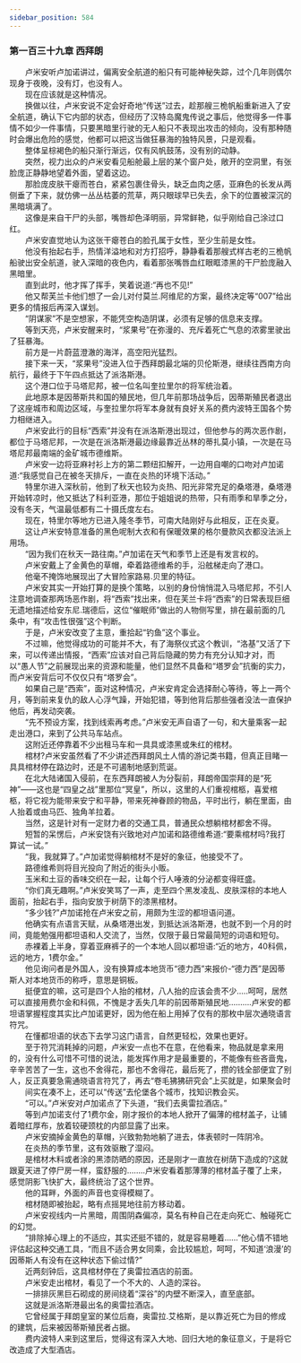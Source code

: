 ```yaml
---
sidebar_position: 584
---
```

### 第一百三十九章 西拜朗  


　　卢米安听卢加诺讲过，偏离安全航道的船只有可能神秘失踪，过个几年则偶尔现身于夜晚，没有灯，也没有人。  
　　现在应该就是这种情况。  
　　换做以往，卢米安说不定会好奇地“传送”过去，趁那艘三桅帆船重新进入了安全航道，确认下它内部的状态，但经历了汉特岛魔鬼传说之事后，他觉得多一件事情不如少一件事情，只要黑暗里行驶的无人船只不表现出攻击的倾向，没有那种随时会爆出危险的感觉，他都可以把这当做狂暴海的独特风景，只是观看。  
　　整体呈棕褐色的船只渐行渐远，仅有风帆鼓荡，没有别的动静。  
　　突然，视力出众的卢米安看见船舱最上层的某个窗户处，敞开的空洞里，有张脸庞正静静地望着外面，望着这边。  
　　那脸庞皮肤干瘪而苍白，紧紧包裹住骨头，缺乏血肉之感，亚麻色的长发从两侧垂了下来，就仿佛一丛丛枯萎的荒草，两只眼球早已失去，余下的位置被深沉的黑暗填满了。  
　　这像是来自干尸的头部，嘴唇却色泽明丽，异常鲜艳，似乎刚给自己涂过口红。  
　　卢米安直觉地认为这张干瘪苍白的脸孔属于女性，至少生前是女性。  
　　他没有抬起右手，热情洋溢地和对方打招呼，静静看着那艘式样古老的三桅帆船驶出安全航道，驶入深暗的夜色内，看着那张嘴唇血红眼眶漆黑的干尸脸庞融入黑暗里。  
　　直到此时，他才挥了挥手，笑着说道:“再也不见!”  
　　他又帮芙兰卡他们想了一会儿对付莫兰.阿维尼的方案，最终决定等“007”给出更多的情报后再深入谋划。  
　　“阴谋家”不是空想家，不能凭空构造阴谋，必须有足够的信息来支撑。  
　　等到天亮，卢米安醒来时，“浆果号”在弥漫的、充斥着死亡气息的浓雾里驶出了狂暴海。  
　　前方是一片蔚蓝澄澈的海洋，高空阳光猛烈。  
　　接下来一天，“浆果号”没进入位于西拜朗最北端的贝伦斯港，继续往西南方向航行，最终于下午四点抵达了派洛斯港。  
　　这个港口位于马塔尼邦，被一位名叫奎拉里尔的将军统治着。  
　　此地原本是因蒂斯共和国的殖民地，但几年前那场战争后，因蒂斯殖民者退出了这座城市和周边区域，与奎拉里尔将军本身就有良好关系的费内波特王国各个势力相继进入。  
　　卢米安此行的目标“西索”并没有在派洛斯港出现过，但他参与的两次恶作剧，都位于马塔尼邦，一次是在派洛斯港最边缘最靠近丛林的蒂扎莫小镇，一次是在马塔尼邦最南端的金矿城市德维斯。  
　　卢米安一边将亚麻衬衫上方的第二颗纽扣解开，一边用自嘲的口吻对卢加诺道:“我感觉自己在被冬天排斥，一直在炎热的环境下活动。”  
　　特里尔进入深秋前，他到了秋天也较为炎热、阳光非常充足的桑塔港，桑塔港开始转凉时，他又抵达了科利亚港，那位于姐姐说的热带，只有雨季和旱季之分，没有冬天，气温最低都有二十摄氏度左右。  
　　现在，特里尔等地方已进入隆冬季节，可南大陆刚好与此相反，正在炎夏。  
　　这让卢米安特意准备的黑色呢制大衣和有保暖效果的格尔曼款风衣都没法派上用场。  
　　“因为我们在秋天一路往南。”卢加诺在天气和季节上还是有发言权的。  
　　卢米安戴上了金黄色的草帽，牵着路德维希的手，沿舷梯走向了港口。  
　　他毫不掩饰地展现出了大冒险家路易.贝里的特征。  
　　卢米安其实一开始打算的是换个策略，以别的身份悄悄混入马塔尼邦，不引人注意地调查那两场恶作剧，将“西索”找出来，但在芙兰卡将“西索”的日常表现巨细无遗地描述给安东尼.瑞德后，这位“催眠师”做出的人物侧写里，排在最前面的几条中，有“攻击性很强”这个判断。  
　　于是，卢米安改变了主意，重拾起“钓鱼”这个事业。  
　　不过嘛，他觉得成功的可能并不大，有了海祭仪式这个教训，“洛基”又活了下来，可以传递出情报，“西索”应该对自己背后隐藏的势力有充分认知才对，而以“愚人节”之前展现出来的资源和能量，他们显然不具备和“塔罗会”抗衡的实力，而卢米安背后可不仅仅只有“塔罗会”。  
　　如果自己是“西索”，面对这种情况，卢米安肯定会选择耐心等待，等上一两个月，等到前来复仇的敌人心浮气躁，开始犯错，等到他背后那些强者没法一直保护他后，再发动突袭。  
　　“先不预设方案，找到线索再考虑。”卢米安无声自语了一句，和大量乘客一起走出港口，来到了公共马车站点。  
　　这附近还停靠着不少出租马车和一具具或漆黑或朱红的棺材。  
　　棺材?卢米安虽然看了不少讲述西拜朗风土人情的游记类书籍，但真正目睹一具具棺材停在路边时，还是不可遏制地感到荒诞。  
　　在北大陆诸国入侵前，在东西拜朗被人为分裂前，拜朗帝国崇拜的是“死神”——这也是“四皇之战”里那位“冥皇”，所以，这里的人们重视棺柩，喜爱棺柩，将它视为能带来安宁和平静，带来死神眷顾的物品，平时出行，躺在里面，由人抬着或由马匹、独角羊拉着。  
　　当然，这是针对有一定财力者的交通工具，普通民众想躺棺材都舍不得。  
　　短暂的呆愣后，卢米安饶有兴致地对卢加诺和路德维希道:“要乘棺材吗?我打算试一试。”  
　　“我，我就算了。”卢加诺觉得躺棺材不是好的象征，他接受不了。  
　　路德维希则将目光投向了附近的街头小贩。  
　　玉米和土豆的香味交织在一起，让每个行人唾液的分泌都变得旺盛。  
　　“你们真无趣啊。”卢米安笑骂了一声，走至四个黑发凌乱、皮肤深棕的本地人面前，抬起右手，指向安放于树荫下的漆黑棺材。  
　　“多少钱?”卢加诺抢在卢米安之前，用颇为生涩的都坦语问道。  
　　他确实有点语言天赋，从桑塔港出发，到抵达派洛斯港，也就不到一个月的时间，竟能勉强用都坦语和人交流了，当然，仅限于最日常最简短的词语和短句。  
　　赤裸着上半身，穿着亚麻裤子的一个本地人回以都坦语:“近的地方，40科佩，远的地方，1费尔金。”  
　　他见询问者是外国人，没有换算成本地货币“德力西”来报价-“德力西”是因蒂斯人对本地货币的称呼，意思是铜板。  
　　挺便宜的嘛，这可是四个人抬的棺材，八人抬的应该会贵不少.....呵呵，居然可以直接用费尔金和科佩，不愧是才丢失几年的前因蒂斯殖民地.…..….卢米安的都坦语掌握程度其实比卢加诺更好，因为他在船上用掉了仅有的那枚中层次通晓语言符咒。  
　　在懂都坦语的状态下去学习这门语言，自然更轻松，效果也更好。  
　　至于符咒消耗掉的问题，卢米安一点也不在意，在他看来，物品就是拿来用的，没有什么可惜不可惜的说法，能发挥作用才是最重要的，不能像有些吝啬鬼，辛辛苦苦了一生，这也不舍得花，那也不舍得花，最后死了，攒的钱全部便宜了别人，反正真要急需通晓语言符咒了，再去“卷毛狒狒研究会”上买就是，如果聚会时  
　　间实在凑不上，还可以“传送”去伦堡各个城市，找知识教会买。  
　　“可以。”卢米安对卢加诺点了下头道，“我们去奥雷拉酒店。”  
　　等到卢加诺支付了1费尔金，刚才报价的本地人掀开了偏薄的棺材盖子，让铺着暗红厚布，放着较硬颈枕的内部显露了出来。  
　　卢米安摘掉金黄色的草帽，兴致勃勃地躺了进去，体表顿时一阵阴冷。  
　　在炎热的季节里，这有效驱散了湿闷。  
　　是棺材木料或者涂的黑漆防晒的原因，还是刚才一直放在树荫下造成的?这就跟夏天进了停尸房一样，蛮舒服的.…….卢米安看着那薄薄的棺材盖子覆了上来，感觉阴影飞快扩大，最终统治了这个世界。  
　　他的耳畔，外面的声音也变得模糊了。  
　　棺材随即被抬起，略有点摇晃地往前方移动着。  
　　卢米安视线内一片黑暗，周围阴森偏凉，莫名有种自己在走向死亡、触碰死亡的幻觉。  
　　“排除掉心理上的不适应，其实还挺不错的，就是容易睡着……”他心情不错地评估起这种交通工具，“而且不适合男女同乘，会比较尴尬，呵呵，不知道‘浪漫’的因蒂斯人有没有在这种状态下偷过情?”  
　　近两刻钟后，这具棺材停在了奥雷拉酒店的前面。  
　　卢米安走出棺材，看见了一个不大的、人造的深谷。  
　　一排排灰黑巨石砌成的房间绕着“深谷”的内壁不断深入，直至底部。  
　　这就是派洛斯港最出名的奥雷拉酒店。  
　　它曾经属于拜朗皇室的某位后裔，奥雷拉.艾格斯，是以靠近死亡为目的修成的建筑，后来被因蒂斯殖民者占据。  
　　费内波特人来到这里后，觉得这有深入大地、回归大地的象征意义，于是将它改造成了大型酒店。  
